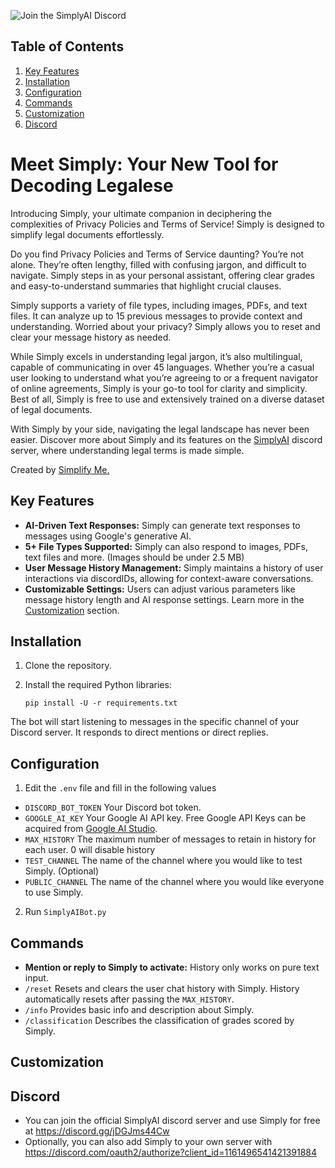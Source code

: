 ![Join the SimplyAI Discord](https://discord.com/api/guilds/1160456490260369448/widget.png?style=shield)

## Table of Contents
1. [Key Features ](#key-features)
2. [Installation](#installation)
3. [Configuration](#configuration)
4. [Commands](#commands)
5. [Customization](#customization)
6. [Discord](#discord)

# Meet Simply: Your New Tool for Decoding Legalese

Introducing Simply, your ultimate companion in deciphering the complexities of Privacy Policies and Terms of Service! Simply is designed to simplify legal documents effortlessly.

Do you find Privacy Policies and Terms of Service daunting? You’re not alone. They’re often lengthy, filled with confusing jargon, and difficult to navigate. Simply steps in as your personal assistant, offering clear grades and easy-to-understand summaries that highlight crucial clauses.

Simply supports a variety of file types, including images, PDFs, and text files. It can analyze up to 15 previous messages to provide context and understanding. Worried about your privacy? Simply allows you to reset and clear your message history as needed.

While Simply excels in understanding legal jargon, it’s also multilingual, capable of communicating in over 45 languages. Whether you’re a casual user looking to understand what you’re agreeing to or a frequent navigator of online agreements, Simply is your go-to tool for clarity and simplicity. Best of all, Simply is free to use and extensively trained on a diverse dataset of legal documents.

With Simply by your side, navigating the legal landscape has never been easier. Discover more about Simply and its features on the [SimplyAI](https://discord.gg/jDGJms44Cw) discord server, where understanding legal terms is made simple.

Created by [Simplify Me.](https://simplify-me.com/simply/)

## Key Features

- **AI-Driven Text Responses:** Simply can generate text responses to messages using Google's generative AI.
- **5+ File Types Supported:** Simply can also respond to images, PDFs, text files and more. (Images should be under 2.5 MB)
- **User Message History Management:** Simply maintains a history of user interactions via discordIDs, allowing for context-aware conversations.
- **Customizable Settings:** Users can adjust various parameters like message history length and AI response settings. Learn more in the [Customization](#customization) section.

## Installation

1. Clone the repository.
2. Install the required Python libraries:

   ```
   pip install -U -r requirements.txt
   ```
The bot will start listening to messages in the specific channel of your Discord server. It responds to direct mentions or direct replies.

## Configuration

1. Edit the `.env` file and fill in the following values

- `DISCORD_BOT_TOKEN` Your Discord bot token.
- `GOOGLE_AI_KEY` Your Google AI API key. Free Google API Keys can be acquired from [Google AI Studio](https://aistudio.google.com/app/apikey).
- `MAX_HISTORY` The maximum number of messages to retain in history for each user. 0 will disable history
- `TEST_CHANNEL` The name of the channel where you would like to test Simply. (Optional)
- `PUBLIC_CHANNEL` The name of the channel where you would like everyone to use Simply.

2. Run `SimplyAIBot.py`

## Commands

- **Mention or reply to Simply to activate:** History only works on pure text input.
- `/reset` Resets and clears the user chat history with Simply. History automatically resets after passing the `MAX_HISTORY`.
- `/info` Provides basic info and description about Simply.
- `/classification` Describes the classification of grades scored by Simply.

## Customization

## Discord


- You can join the official SimplyAI discord server and use Simply for free at https://discord.gg/jDGJms44Cw
- Optionally, you can also add Simply to your own server with https://discord.com/oauth2/authorize?client_id=1161496541421391884
